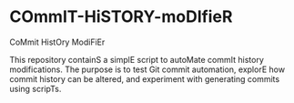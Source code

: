 # COmmIT-HiSTORY-moDIfieR
CoMmit HistOry ModiFiEr

This repository containS a simplE script to autoMate commIt history modifications. The purpose is to test Git commit automation, explorE how commit history can be altered, and experiment with generating commits using scripTs.

